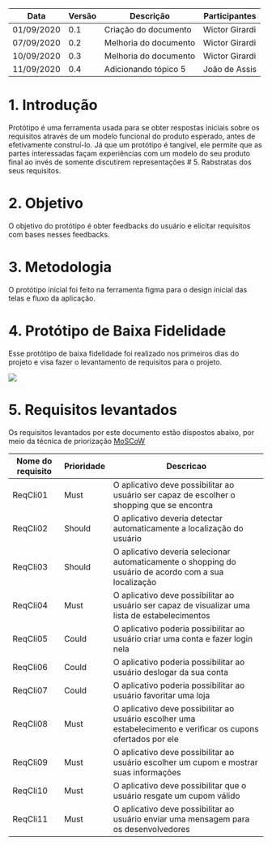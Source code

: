 | Data       | Versão | Descrição             | Participantes  |
| ---------- | ------ | --------------------- | -------------- |
| 01/09/2020 | 0.1    | Criação do documento  | Wictor Girardi |
| 07/09/2020 | 0.2    | Melhoria do documento | Wictor Girardi |
| 10/09/2020 | 0.3    | Melhoria do documento | Wictor Girardi |
| 11/09/2020 | 0.4    | Adicionando tópico 5 | João de Assis |

# 1. Introdução

Protótipo é uma ferramenta usada para se obter respostas iniciais sobre os requisitos através de um modelo funcional do produto esperado, antes de efetivamente construí-lo. Já que um protótipo é tangível, ele permite que as partes interessadas façam experiências com um modelo do seu produto final ao invés de somente discutirem representações # 5. Rabstratas dos seus requisitos.

# 2. Objetivo

O objetivo do protótipo é obter feedbacks do usuário e elicitar requisitos com bases nesses feedbacks.

# 3. Metodologia

O protótipo inicial foi feito na ferramenta figma para o design inicial das telas e fluxo da aplicação.

# 4. Protótipo de Baixa Fidelidade

Esse protótipo de baixa fidelidade foi realizado nos primeiros dias do projeto e visa fazer o levantamento de requisitos para o projeto.

<img src='./Protótipodebaixafidelidade.png'>

# 5. Requisitos levantados

Os requisitos levantados por este documento estão dispostos abaixo, por meio da técnica de priorização [MoSCoW](MoSCoW.md)

| Nome do requisito | Prioridade    | Descricao    |
|----| ----- |----- |
| ReqCli01          |  Must   | O aplicativo deve possibilitar ao usuário ser capaz de escolher o shopping que se encontra                     |
| ReqCli02          |  Should   | O aplicativo deveria detectar automaticamente a localização do usuário                                         | 
| ReqCli03          |  Should   | O aplicativo deveria selecionar automaticamente o shopping do usuário de acordo com a sua localização          |
| ReqCli04          |  Must   | O aplicativo deve possibilitar ao usuário ser capaz de visualizar uma lista de estabelecimentos                |
| ReqCli05          |  Could   | O aplicativo poderia possibilitar ao usuário criar uma conta e fazer login nela                                | 
| ReqCli06          |  Could   | O aplicativo poderia possibilitar ao usuário deslogar da sua conta                                             |
| ReqCli07          |  Could   | O aplicativo poderia possibilitar ao usuário favoritar uma loja                                                |
| ReqCli08          |  Must   | O aplicativo deve possibilitar ao usuário escolher uma estabelecimento e verificar os cupons ofertados por ele |
| ReqCli09          |   Must  | O aplicativo deve possibilitar ao usuário escolher um cupom e mostrar suas informações                         |
| ReqCli10          | Must    | O aplicativo deve possibilitar que o usuário resgate um cupom válido                                           |
| ReqCli11          |  Must   | O aplicativo deve possibilitar ao usuário enviar uma mensagem para os desenvolvedores                          |
